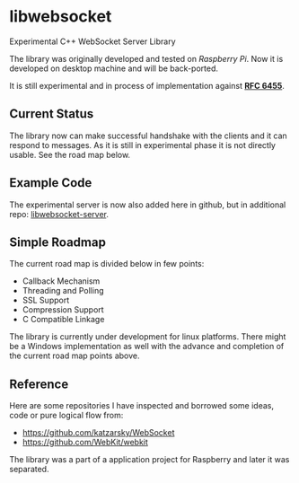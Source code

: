 libwebsocket
============

Experimental C++ WebSocket Server Library


The library was originally developed and tested on *Raspberry Pi*. Now it is developed on desktop machine and will be back-ported.

It is still experimental and in process of implementation against [**RFC 6455**](http://tools.ietf.org/html/rfc6455).

Current Status
--------------

The library now can make successful handshake with the clients and it can respond to messages. As it is still in experimental phase it is not directly usable. See the road map below.

Example Code
------------

The experimental server is now also added here in github, but in additional repo: [libwebsocket-server](https://github.com/Rolice/libwebsocket-server).

Simple Roadmap
--------------

The current road map is divided below in few points:

* Callback Mechanism
* Threading and Polling
* SSL Support
* Compression Support
* C Compatible Linkage

The library is currently under development for linux platforms. There might be a Windows implementation as well with the advance and completion of the current road map points above.

Reference
---------------------------------------

Here are some repositories I have inspected and borrowed some ideas, code or pure logical flow from:

* https://github.com/katzarsky/WebSocket
* https://github.com/WebKit/webkit

The library was a part of a application project for Raspberry and later it was separated.
